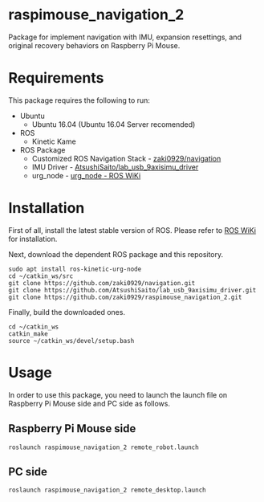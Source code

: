 # raspimouse_navigation_2
Package for implement navigation with IMU, expansion resettings, and original recovery behaviors on Raspberry Pi Mouse.


# Requirements

This package requires the following to run:

* Ubuntu
  * Ubuntu 16.04 (Ubuntu 16.04 Server recomended)
* ROS
  * Kinetic Kame
* ROS Package
  * Customized ROS Navigation Stack - [zaki0929/navigation](https://github.com/zaki0929/navigation)
  * IMU Driver - [AtsushiSaito/lab_usb_9axisimu_driver](https://github.com/AtsushiSaito/lab_usb_9axisimu_driver)
  * urg_node - [urg_node - ROS WiKi](http://wiki.ros.org/urg_node)

# Installation

First of all, install the latest stable version of ROS.
Please refer to [ROS WiKi](http://wiki.ros.org/kinetic/Installation) for installation.

Next, download the dependent ROS package and this repository.

```
sudo apt install ros-kinetic-urg-node
cd ~/catkin_ws/src
git clone https://github.com/zaki0929/navigation.git
git clone https://github.com/AtsushiSaito/lab_usb_9axisimu_driver.git
git clone https://github.com/zaki0929/raspimouse_navigation_2.git
```

Finally, build the downloaded ones.

```
cd ~/catkin_ws
catkin_make
source ~/catkin_ws/devel/setup.bash
```

# Usage

In order to use this package, you need to launch the launch file on Raspberry Pi Mouse side and PC side as follows.

## Raspberry Pi Mouse side

```
roslaunch raspimouse_navigation_2 remote_robot.launch
```

## PC side

```
roslaunch raspimouse_navigation_2 remote_desktop.launch
```


